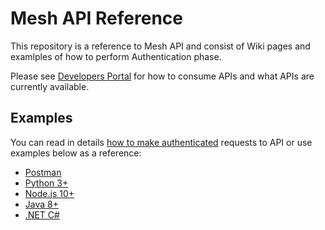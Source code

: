 # Mesh API Reference

This repository is a reference to Mesh API and consist of Wiki pages and examlples of how to perform Authentication phase.

Please see [Developers Portal](https://developers.meshpayments.com) for how to consume APIs and what APIs are currently available.


## Examples

You can read in details [how to make authenticated](https://github.com/mesh-payments/api-reference/wiki/Authentication) requests to API or use examples below as a reference:

* [Postman](./postman)
* [Python 3+](./python3)
* [Node.js 10+](./nodejs)
* [Java 8+](./java)
* [.NET C#](./dotnet)



